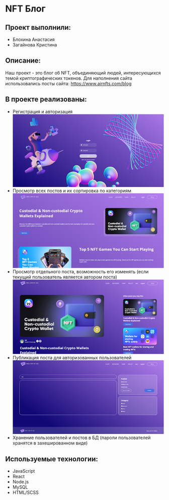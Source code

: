 # NFT Блог
## Проект выполнили:
- Блохина Анастасия
- Загайнова Кристина

## Описание:
Наш проект - это блог об NFT, объединяющий людей, интересующихся темой криптографических токенов. Для наполнения сайта использовались посты сайта: https://www.airnfts.com/blog

## В проекте реализованы:
- Регистрация и авторизация <br>![](./info/login.png)<br/>
- Просмотр всех постов и их сортировка по категориям <br>![](./info/home.png)<br/>
- Просмотр отдельного поста, возможность его изменять (если текущий пользователь является автором поста) <br>![](./info/single.png)<br/>
- Публикация поста для авторизованных пользователей <br>![](./info/write.png)<br/>
- Хранение пользователей и постов в БД (пароли пользователей хранятся в захешированном виде)

## Используемые технологии: 
- JavaScript
- React
- Node.js
- MySQL
- HTML/SCSS

